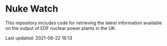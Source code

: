# Nuke Watch

This repository includes code for retrieving the latest information available on the output of EDF nuclear power plants in the UK.

Last updated: 2021-06-22 16:13